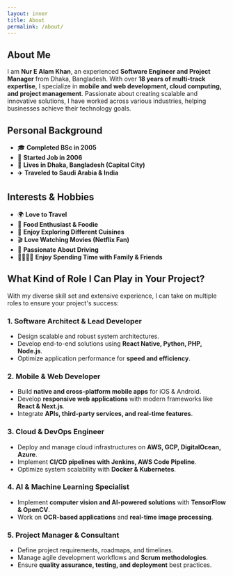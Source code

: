 ```yaml
---
layout: inner
title: About
permalink: /about/
---
```


## About Me

I am **Nur E Alam Khan**, an experienced **Software Engineer and Project Manager** from Dhaka, Bangladesh. With over **18 years of multi-track expertise**, I specialize in **mobile and web development, cloud computing, and project management**. Passionate about creating scalable and innovative solutions, I have worked across various industries, helping businesses achieve their technology goals.

## Personal Background

- 🎓 **Completed BSc in 2005**
- 💼 **Started Job in 2006**
- 📍 **Lives in Dhaka, Bangladesh (Capital City)**
- ✈️ **Traveled to Saudi Arabia & India**

## Interests & Hobbies

- 🌍 **Love to Travel**
- 🍲 **Food Enthusiast & Foodie**
- 🍣 **Enjoy Exploring Different Cuisines**
- 🎬 **Love Watching Movies (Netflix Fan)**
- 🚗 **Passionate About Driving**
- 👨‍👩‍👧‍👦 **Enjoy Spending Time with Family & Friends**

## What Kind of Role I Can Play in Your Project?

With my diverse skill set and extensive experience, I can take on multiple roles to ensure your project's success:

### **1. Software Architect & Lead Developer**

- Design scalable and robust system architectures.
- Develop end-to-end solutions using **React Native, Python, PHP, Node.js**.
- Optimize application performance for **speed and efficiency**.

### **2. Mobile & Web Developer**

- Build **native and cross-platform mobile apps** for iOS & Android.
- Develop **responsive web applications** with modern frameworks like **React & Next.js**.
- Integrate **APIs, third-party services, and real-time features**.

### **3. Cloud & DevOps Engineer**

- Deploy and manage cloud infrastructures on **AWS, GCP, DigitalOcean, Azure**.
- Implement **CI/CD pipelines with Jenkins, AWS Code Pipeline**.
- Optimize system scalability with **Docker & Kubernetes**.

### **4. AI & Machine Learning Specialist**

- Implement **computer vision and AI-powered solutions** with **TensorFlow & OpenCV**.
- Work on **OCR-based applications** and **real-time image processing**.

### **5. Project Manager & Consultant**

- Define project requirements, roadmaps, and timelines.
- Manage agile development workflows and **Scrum methodologies**.
- Ensure **quality assurance, testing, and deployment** best practices.
